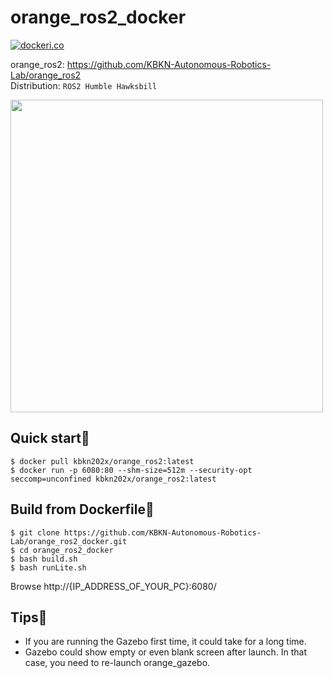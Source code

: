 # orange_ros2_docker

[![dockeri.co](https://dockerico.blankenship.io/image/kbkn202x/orange_ros2)](https://hub.docker.com/r/kbkn202x/orange_ros2)

orange_ros2: https://github.com/KBKN-Autonomous-Robotics-Lab/orange_ros2  
Distribution: `ROS2 Humble Hawksbill`

<img src="https://github.com/KBKN-Autonomous-Robotics-Lab/orange_ros2_docker/assets/84959376/1e21ca28-5208-4993-91c4-928003c13f5c" width="500px">

## Quick start:rocket:
```
$ docker pull kbkn202x/orange_ros2:latest
$ docker run -p 6080:80 --shm-size=512m --security-opt seccomp=unconfined kbkn202x/orange_ros2:latest
```

## Build from Dockerfile:wrench:
```
$ git clone https://github.com/KBKN-Autonomous-Robotics-Lab/orange_ros2_docker.git
$ cd orange_ros2_docker
$ bash build.sh
$ bash runLite.sh
```
Browse http://{IP_ADDRESS_OF_YOUR_PC}:6080/
## Tips:ghost:
- If you are running the Gazebo first time, it could take for a long time.
- Gazebo could show empty or even blank screen after launch. In that case, you need to re-launch orange_gazebo.
